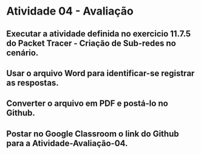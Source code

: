# Atividade 04 - Avaliação
## Executar a atividade definida no exercicio 11.7.5 do Packet Tracer - Criação de Sub-redes no cenário.
## Usar o arquivo Word para identificar-se registrar as respostas. 
## Converter o arquivo em PDF e postá-lo no Github.
## Postar no Google Classroom o link do Github para a Atividade-Avaliação-04.